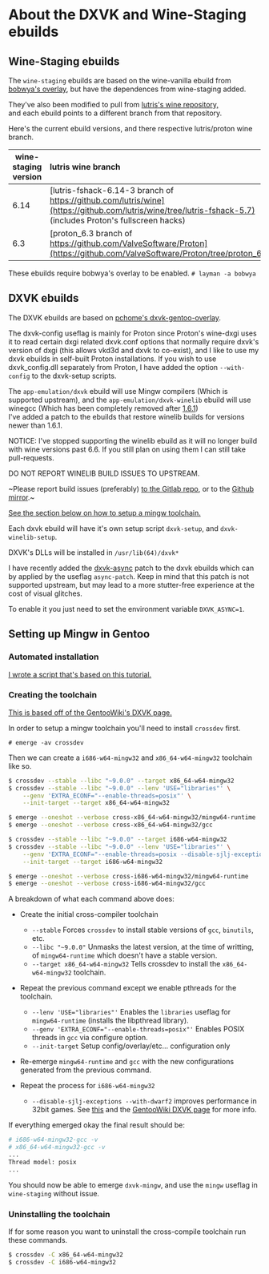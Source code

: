 # About the DXVK and Wine-Staging ebuilds

## Wine-Staging ebuilds

The `wine-staging` ebuilds are based on the wine-vanilla ebuild from [bobwya's overlay](https://github.com/bobwya/bobwya), but have the dependences from wine-staging added.

They've also been modified to pull from [lutris's wine repository,](https://github.com/lutris/wine)\
and each ebuild points to a different branch from that repository.

Here's the current ebuild versions, and there respective lutris/proton wine branch.

| wine-staging version | lutris wine branch                                                                                              |
| -------------------- | :-------------------------------------------------------------------------------------------------------------- |
| 6.14                  | [lutris-fshack-6.14-3 branch of https://github.com/lutris/wine](https://github.com/lutris/wine/tree/lutris-fshack-5.7) (includes Proton's fullscreen hacks) |
| 6.3 | [proton_6.3 branch of https://github.com/ValveSoftware/Proton](https://github.com/ValveSoftware/Proton/tree/proton_6.3) |

These ebuilds require bobwya's overlay to be enabled. `# layman -a bobwya`

## DXVK ebuilds

The DXVK ebuilds are based on [pchome's dxvk-gentoo-overlay](https://github.com/pchome/dxvk-gentoo-overlay).

The dxvk-config useflag is mainly for Proton since Proton's wine-dxgi uses it to read
certain dxgi related dxvk.conf options that normally require dxvk's version of dxgi
(this allows vkd3d and dxvk to co-exist), and I like to use my dxvk ebuilds in self-built
Proton installations. If you wish to use dxvk_config.dll separately from Proton, I have
added the option `--with-config` to the dxvk-setup scripts.

The `app-emulation/dxvk` ebuild will use Mingw compilers (Which is supported upstream),
and the `app-emulation/dxvk-winelib` ebuild will use winegcc
(Which has been completely removed after
[1.6.1](https://github.com/doitsujin/dxvk/commit/436357e28096f5e1e25aa8b72fceb77123ea8404))\
I've added a patch to the ebuilds that restore winelib builds for versions newer than 1.6.1.

NOTICE: I've stopped supporting the winelib ebuild as it will no longer build with wine versions past 6.6. If you still plan on using them I can still take pull-requests.

DO NOT REPORT WINELIB BUILD ISSUES TO UPSTREAM.

~Please report build issues (preferably) [to the Gitlab repo](https://gitlab.com/TheGreatMcPain/thegreatmcpain-overlay), or
to the [Github mirror](https://github.com/TheGreatMcPain/TheGreatMcPain-overlay).~

[See the section below on how to setup a mingw toolchain.](#setting-up-mingw-in-gentoo)

Each dxvk ebuild will have it's own setup script `dxvk-setup`, and `dxvk-winelib-setup`.

DXVK's DLLs will be installed in `/usr/lib(64)/dxvk*`

I have recently added the [dxvk-async](https://github.com/Sporif/dxvk-async) patch to the dxvk ebuilds which can by applied by
the useflag `async-patch`. Keep in mind that this patch is not supported upstream, but
may lead to a more stutter-free experience at the cost of visual glitches.

To enable it you just need to set the environment variable `DXVK_ASYNC=1`.

## Setting up Mingw in Gentoo

### Automated installation

[I wrote a script that's based on this tutorial.](https://gitlab.com/TheGreatMcPain/gentoo-mingw-toolchain-installer)

### Creating the toolchain

[This is based off of the GentooWiki's DXVK page.](https://wiki.gentoo.org/wiki/DXVK#Install_Mingw_for_64_and_32_bit)

In order to setup a mingw toolchain you'll need to install `crossdev` first.

`# emerge -av crossdev`

Then we can create a `i686-w64-mingw32` and `x86_64-w64-mingw32` toolchain like so.

```sh
$ crossdev --stable --libc "~9.0.0" --target x86_64-w64-mingw32
$ crossdev --stable --libc "~9.0.0" --lenv 'USE="libraries"' \
    --genv 'EXTRA_ECONF="--enable-threads=posix"' \
    --init-target --target x86_64-w64-mingw32

$ emerge --oneshot --verbose cross-x86_64-w64-mingw32/mingw64-runtime
$ emerge --oneshot --verbose cross-x86_64-w64-mingw32/gcc

$ crossdev --stable --libc "~9.0.0" --target i686-w64-mingw32
$ crossdev --stable --libc "~9.0.0" --lenv 'USE="libraries"' \
    --genv 'EXTRA_ECONF="--enable-threads=posix --disable-sjlj-exceptions --with-dwarf2"' \
    --init-target --target i686-w64-mingw32

$ emerge --oneshot --verbose cross-i686-w64-mingw32/mingw64-runtime
$ emerge --oneshot --verbose cross-i686-w64-mingw32/gcc
```

A breakdown of what each command above does:

* Create the initial cross-compiler toolchain
  - `--stable` Forces `crossdev` to install stable versions of `gcc`, `binutils`, etc.
  - `--libc "~9.0.0"` Unmasks the latest version, at the time of writting, of `mingw64-runtime` which doesn't have a stable version.
  - `--target x86_64-w64-mingw32` Tells crossdev to install the `x86_64-w64-mingw32` toolchain.

* Repeat the previous command except we enable pthreads for the toolchain.
  - `--lenv 'USE="libraries"'` Enables the `libraries` useflag for `mingw64-runtime` (installs the libpthread library).
  - `--genv 'EXTRA_ECONF="--enable-threads=posix"'` Enables POSIX threads in `gcc` via configure option.
  - `--init-target` Setup config/overlay/etc... configuration only

* Re-emerge `mingw64-runtime` and `gcc` with the new configurations generated from the previous command.

* Repeat the process for `i686-w64-mingw32`
  - `--disable-sjlj-exceptions --with-dwarf2` improves performance in 32bit games. See [this](https://github.com/ValveSoftware/Proton/blob/5d3d462f5995eb831aaf33f76c686b01c1ccc750/build-mingw-w64.sh#L111) and the [GentooWiki DXVK page](https://wiki.gentoo.org/wiki/DXVK#Install_Mingw_for_64_and_32_bit) for more info.

If everything emerged okay the final result should be:

```sh
# i686-w64-mingw32-gcc -v
# x86_64-w64-mingw32-gcc -v
...
Thread model: posix
...
```

You should now be able to emerge `dxvk-mingw`, and use the `mingw` useflag in `wine-staging` without issue.

### Uninstalling the toolchain

If for some reason you want to uninstall the cross-compile toolchain run these commands.

```sh
$ crossdev -C x86_64-w64-mingw32
$ crossdev -C i686-w64-mingw32
```
